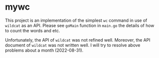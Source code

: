 # mywc

This project is an implementation of the simplest `wc` command in use of `wildcat` as an API.
Please see `goMain` function in `main.go` the details of how to count the words and etc.

Unfortunately, the API of `wildcat` was not refined well.
Moreover, the API document of `wildcat` was not written well.
I will try to resolve above problems about a month (2022-08-31).


